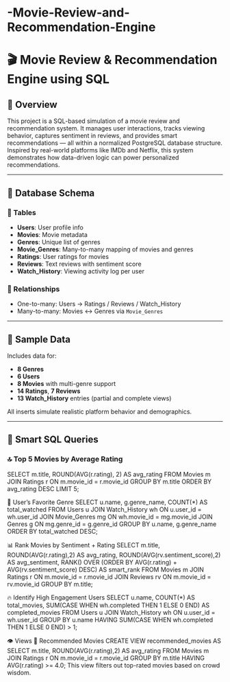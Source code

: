 # -Movie-Review-and-Recommendation-Engine

# 🎬 Movie Review & Recommendation Engine using SQL

## 📌 Overview
This project is a SQL-based simulation of a movie review and recommendation system. It manages user interactions, tracks viewing behavior, captures sentiment in reviews, and provides smart recommendations — all within a normalized PostgreSQL database structure. Inspired by real-world platforms like IMDb and Netflix, this system demonstrates how data-driven logic can power personalized recommendations.

---

## 🧱 Database Schema

### 📂 Tables
- **Users**: User profile info
- **Movies**: Movie metadata
- **Genres**: Unique list of genres
- **Movie_Genres**: Many-to-many mapping of movies and genres
- **Ratings**: User ratings for movies
- **Reviews**: Text reviews with sentiment score
- **Watch_History**: Viewing activity log per user

### 🔑 Relationships
- One-to-many: Users → Ratings / Reviews / Watch_History
- Many-to-many: Movies ↔ Genres via `Movie_Genres`

---

## 🧪 Sample Data

Includes data for:
- **8 Genres**
- **6 Users**
- **8 Movies** with multi-genre support
- **14 Ratings**, **7 Reviews**
- **13 Watch_History** entries (partial and complete views)

All inserts simulate realistic platform behavior and demographics.

---

## 🧠 Smart SQL Queries

### 🔝 Top 5 Movies by Average Rating

SELECT m.title, ROUND(AVG(r.rating), 2) AS avg_rating
FROM Movies m
JOIN Ratings r ON m.movie_id = r.movie_id
GROUP BY m.title
ORDER BY avg_rating DESC
LIMIT 5;

🎯 User’s Favorite Genre
SELECT u.name, g.genre_name, COUNT(*) AS total_watched
FROM Users u
JOIN Watch_History wh ON u.user_id = wh.user_id
JOIN Movie_Genres mg ON wh.movie_id = mg.movie_id
JOIN Genres g ON mg.genre_id = g.genre_id
GROUP BY u.name, g.genre_name
ORDER BY total_watched DESC;

📊 Rank Movies by Sentiment + Rating
SELECT 
    m.title,
    ROUND(AVG(r.rating),2) AS avg_rating,
    ROUND(AVG(rv.sentiment_score),2) AS avg_sentiment,
    RANK() OVER (ORDER BY AVG(r.rating) + AVG(rv.sentiment_score) DESC) AS smart_rank
FROM Movies m
JOIN Ratings r ON m.movie_id = r.movie_id
JOIN Reviews rv ON m.movie_id = rv.movie_id
GROUP BY m.title;

🔥 Identify High Engagement Users
SELECT u.name, COUNT(*) AS total_movies, 
       SUM(CASE WHEN wh.completed THEN 1 ELSE 0 END) AS completed_movies
FROM Users u
JOIN Watch_History wh ON u.user_id = wh.user_id
GROUP BY u.name
HAVING SUM(CASE WHEN wh.completed THEN 1 ELSE 0 END) > 1;

👁️ Views
🎥 Recommended Movies
CREATE VIEW recommended_movies AS
SELECT m.title, ROUND(AVG(r.rating),2) AS avg_rating
FROM Movies m
JOIN Ratings r ON m.movie_id = r.movie_id
GROUP BY m.title
HAVING AVG(r.rating) >= 4.0;
This view filters out top-rated movies based on crowd wisdom.

